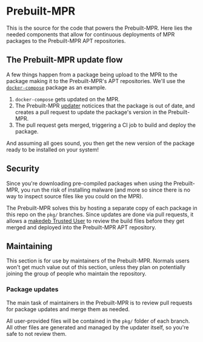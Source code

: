 # Prebuilt-MPR
This is the source for the code that powers the Prebuilt-MPR. Here lies the needed components that allow for continuous deployments of MPR packages to the Prebuilt-MPR APT repositories.

## The Prebuilt-MPR update flow
A few things happen from a package being upload to the MPR to the package making it to the Prebuilt-MPR's APT repositories. We'll use the [`docker-compose`](https://mpr.makedeb.org/packages/docker-compose) package as an example.

1. `docker-compose` gets updated on the MPR.
2. The Prebuilt-MPR [updater](/main.py) noticices that the package is out of date, and creates a pull request to update the package's version in the Prebuilt-MPR.
3. The pull request gets merged, triggering a CI job to build and deploy the package.

And assuming all goes sound, you then get the new version of the package ready to be installed on your system!

## Security
Since you're downloading pre-compiled packages when using the Prebuilt-MPR, you run the risk of installing malware (and more so since there is no way to inspect source files like you could on the MPR).

The Prebuilt-MPR solves this by hosting a separate copy of each package in this repo on the `pkg/` branches. Since updates are done via pull requests, it allows a [makedeb Trusted User](https://docs.makedeb.org/support/makedeb-team) to review the build files before they get merged and deployed into the Prebuilt-MPR APT repository.

## Maintaining
This section is for use by maintainers of the Prebuilt-MPR. Normals users won't get much value out of this section, unless they plan on potentially joining the group of people who maintain the repository.

### Package updates
The main task of maintainers in the Prebuilt-MPR is to review pull requests for package updates and merge them as needed.

All user-provided files will be contained in the `pkg/` folder of each branch. All other files are generated and managed by the updater itself, so you're safe to not review them.
